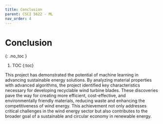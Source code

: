 ```yaml
---
title: Conclusion
parent: CSCI 5622 - ML
nav_order: 4
---
```


# Conclusion
{: .no_toc }

1. TOC
{:toc}

This project has demonstrated the potential of machine learning in advancing sustainable energy solutions. By analyzing material properties with advanced algorithms, the project identified key characteristics necessary for developing recyclable wind turbine blades. These discoveries pave the way for creating more efficient, cost-effective, and environmentally friendly materials, reducing waste and enhancing the competitiveness of wind energy. This achievement not only addresses critical challenges in the wind energy sector but also contributes to the broader goal of a sustainable and circular economy in renewable energy.

